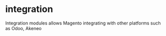 # integration
Integration modules allows Magento integrating with other platforms such as Odoo, Akeneo
